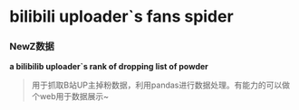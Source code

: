 # bilibili uploader`s fans spider
### NewZ数据
**a bilibilib uploader`s rank of dropping list of powder**
> 用于抓取B站UP主掉粉数据，利用pandas进行数据处理。有能力的可以做个web用于数据展示~
